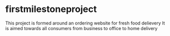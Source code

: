 # firstmilestoneproject

This project is formed around an ordering website for fresh food delievery
It is aimed towards all consumers from business to office to home delivery
